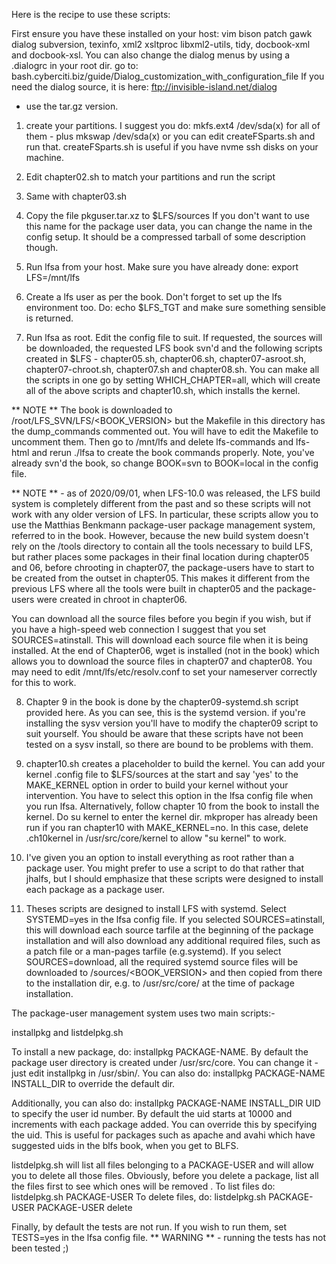 Here is the recipe to use these scripts:

First ensure you have these installed on your host:
vim bison patch gawk dialog subversion, texinfo, xml2 xsltproc libxml2-utils, tidy, docbook-xml and docbook-xsl.
You can also change the dialog menus by using a .dialogrc in your root dir.
go to: bash.cyberciti.biz/guide/Dialog_customization_with_configuration_file
If you need the dialog source, it is here: ftp://invisible-island.net/dialog
- use the tar.gz version.

1. create your partitions. I suggest you do:
mkfs.ext4 /dev/sda(x) for all of them - plus mkswap /dev/sda(x) or you can edit createFSparts.sh and run that. createFSparts.sh is useful if you have nvme ssh disks on your machine.

2. Edit chapter02.sh to match your partitions and run the script
3. Same with chapter03.sh

4. Copy the file pkguser.tar.xz to $LFS/sources
If you don't want to use this name for the package user data, you can change the name in the config setup. It should be a compressed tarball of some description though.

5. Run lfsa from your host. Make sure you have already done: export LFS=/mnt/lfs 

6. Create a lfs user as per the book. Don't forget to set up the lfs 
environment too. Do: echo $LFS_TGT and make sure something sensible is
returned.

7. Run lfsa as root.  Edit the config file to suit. If requested, the
sources will be downloaded, the requested LFS book svn'd and the following scripts created in $LFS - chapter05.sh, chapter06.sh, chapter07-asroot.sh, chapter07-chroot.sh, chapter07.sh and chapter08.sh. You can make all the scripts in one go by setting WHICH_CHAPTER=all, which will create all of the above scripts and chapter10.sh, which installs the kernel.

** NOTE ** The book is downloaded to /root/LFS_SVN/LFS/<BOOK_VERSION> but the Makefile in this directory has the dump_commands commented out. You will have to edit the Makefile to uncomment them. Then go to /mnt/lfs and delete lfs-commands and lfs-html and rerun ./lfsa to create the book commands properly. Note, you've already svn'd the book, so change BOOK=svn to BOOK=local in the config file.

** NOTE ** - as of 2020/09/01, when LFS-10.0 was released, the LFS build system is completely different from the past and so these scripts will not work with any older version of LFS. In particular, these scripts allow you to use the Matthias Benkmann package-user package management system, referred to in the book. However, because the new build system doesn't rely on the /tools directory to contain all the tools necessary to build LFS, but rather places some packages in their final location during chapter05 and 06, before chrooting in chapter07, the package-users have to start to be created from the outset in chapter05. This makes it different from the previous LFS where all the tools were built in chapter05 and the package-users were created in chroot in chapter06.

You can download all the source files before you begin if you wish, but if you have a high-speed web connection I suggest that you set SOURCES=atinstall. This will download each source file when it is being installed. At the end of Chapter06, wget is installed (not in the book) which allows you to download the source files in chapter07 and chapter08. You may need to edit /mnt/lfs/etc/resolv.conf to set your nameserver correctly for this to work.

8. Chapter 9 in the book is done by the chapter09-systemd.sh script provided here. As you can see, this is the systemd version. if you're installing the sysv version you'll have to modify the chapter09 script to suit yourself. You should be aware that these scripts have not been tested on a sysv install, so there are bound to be problems with them.

9. chapter10.sh creates a placeholder to build the kernel. You can add your kernel .config file to $LFS/sources at the start and say 'yes' to the MAKE_KERNEL option in order to build your kernel without your intervention. You have to select this option in the lfsa config file when you run lfsa.
Alternatively,  follow chapter 10 from the book to install the kernel. Do su kernel to enter the kernel dir. mkproper has already been run if you ran chapter10 with MAKE_KERNEL=no. In this case, delete .ch10kernel in /usr/src/core/kernel to allow "su kernel" to work.

10. I've given you an option to install everything as root rather than a package user. You might prefer to use a script to do that rather that jhalfs, but I should emphasize that these scripts were designed to install each package as a package user.

11. Theses scripts are designed to install LFS with systemd. Select SYSTEMD=yes in the lfsa config file. If you selected SOURCES=atinstall, this will download each source tarfile at the beginning of the package installation and will also download any additional required files, such as a patch file or a man-pages tarfile (e.g.systemd).
If you select SOURCES=download, all the required systemd source files will be downloaded to /sources/<BOOK_VERSION> and then copied from there to the installation dir, e.g. to /usr/src/core/<package-name> at the time of package installation.

The package-user management system uses two main scripts:-

installpkg and listdelpkg.sh

To install a new package, do: installpkg PACKAGE-NAME. By default the
package user directory is created under /usr/src/core. You can change
it - just edit installpkg in /usr/sbin/. You can also do: 
installpkg PACKAGE-NAME INSTALL_DIR to override the default dir.

Additionally, you can also do: installpkg PACKAGE-NAME INSTALL_DIR UID
to specify the user id number. By default the uid starts at 10000 and
increments with each package added. You can override this by specifying the uid. 
This is useful for packages such as apache and avahi which have suggested uids
in the blfs book, when you get to BLFS.

listdelpkg.sh will list all files belonging to a PACKAGE-USER and will allow you to delete all
those files. Obviously, before you delete a package, list all the files first to see which ones will be removed
.
To list files do: listdelpkg.sh PACKAGE-USER
To delete files, do: listdelpkg.sh PACKAGE-USER PACKAGE-USER delete

Finally, by default the tests are not run. If you wish to run them, set TESTS=yes in the lfsa
config file. ** WARNING ** - running the tests has not been tested ;)



